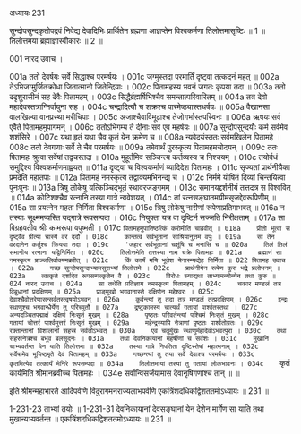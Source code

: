 अध्यायः 231

सुन्दोपसुन्दकृतोपद्रवं निवेद्य देवादिभिः प्रार्थितेन ब्रह्मणा आज्ञप्तेन विश्वकर्मणा तिलोत्तमासृष्टिः ॥ 1 ॥ तिलोत्तमया ब्रह्माज्ञास्वीकारः ॥ 2 ॥

001	नारद उवाच ।

001a	ततो देवर्षयः सर्वे सिद्धाश्च परमर्षयः ।
001c	जग्मुस्तदा परमार्तिं दृष्ट्वा तत्कदनं महत् ॥
002a	तेऽभिजग्मुर्जितक्रोधा जितात्मानो जितेन्द्रियाः ।
002c	पितामहस्य भवनं जगतः कृपया तदा ॥
003a	ततो ददृशुरासीनं सह देवैः पितामहम् ।
003c	सिद्धैर्ब्रह्मर्षिभिश्चैव समन्तात्परिवारितम् ॥
004a	तत्र देवो महादेवस्तत्राग्निर्वायुना सह ।
004c	चन्द्रादित्यौ च शक्रश्च पारमेष्ठ्यास्तथर्षयः ॥
005a	वैखानसा वालखिल्या वानप्रस्था मरीचिपाः ।
005c	अजाश्चैवाविमूढाश्च तेजोगर्भास्तपस्विनः ॥
006a	ऋषयः सर्व एवैते पितामहमुपागमन् ।
006c	ततोऽभिगम्य ते दीनाः सर्व एव महर्षयः ॥
007a	सुन्दोपसुन्दयौः कर्म सर्वमेव शशंसिरे ।
007c	यथा हृतं यथा चैव कृतं येन क्रमेण च ॥
008a	न्यवेदयंस्ततः सर्वमखिलेन पितामहे ।
008c	ततो देवगणाः सर्वे ते चैव परमर्षयः ॥
009a	तमेवार्थं पुरस्कृत्य पितामहमचोदयन् ।
009c	ततः पितामहः श्रुत्वा सर्वेषां तद्वचस्तदा ॥
010a	मुहूर्तमिव सञ्चिन्त्य कर्तव्यस्य च निश्चयम् ।
010c	तयोर्वधं समुद्दिश्य विश्वकर्माणमाह्वयत् ॥
011a	दृष्ट्वा च विश्वकर्माणं व्यादिदेश पितामहः ।
011c	सृज्यतां प्रार्थनीयैका प्रमदेति महातपाः ॥
012a	पितामहं नमस्कृत्य तद्वाक्यमभिनन्द्य च ।
012c	निर्ममे योषितं दिव्यां चिन्तयित्वा पुनःपुनः ॥
013a	त्रिषु लोकेषु यत्किञ्चिद्भूतं स्थावरजङ्गमम् ।
013c	समानयद्दर्शनीयं तत्तदत्र स विश्ववित् ॥
014a	कोटिशश्चैव रत्नानि तस्या गात्रे न्यवेशयत् ।
014c	तां रत्नसङ्घातमयीमसृजद्देवरूपिणीम् ॥
015a	सा प्रयत्नेन महता निर्मिता विश्वकर्मणा ।
015c	त्रिषु लोकेषु नारीणां रूपेणाप्रतिमाभवत् ॥
016a	न तस्याः सूक्ष्ममप्यस्ति यद्गात्रे रूपसम्पदा ।
016c	नियुक्ता यत्र वा दृष्टिर्न सज्जति निरीक्षताम् ॥
017a	सा विग्रहवतीव श्रीः कामरूपा वपुष्मती ।
017c	`पितामहमुपातिष्ठत्किं करोमीति चाब्रवीत् ॥
018a	प्रीतो भूत्वा स दृष्ट्वैव प्रीत्या चास्यै वरं ददौ ।
018c	कान्तत्वं सर्वभूतानां साश्रियानुत्तमं वपुः ॥
019a	सा तेन वरदानेन कर्तुश्च क्रियया तदा ।
019c	'जहार सर्वभूतानां चक्षूंषि च मनांसि च ॥
020a	तिलं तिलं समानीय रत्नानां यद्विनिर्मिता ।
020c	तिलोत्तमेति तत्तस्या नाम चक्रे पितामहः ॥
021a	ब्रह्माणं सा नमस्कृत्य प्राञ्जलिर्वाक्यमब्रवीत् ।
021c	किं कार्यं मयि भूतेश येनास्म्यद्येह निर्मिता ॥
022	पितामह उवाच ।
022a	गच्छ सुन्दोपसुन्दाभ्यामसुराभ्यां तिलोत्तमे ।
022c	प्रार्थनीयेन रूपेण कुरु भद्रे प्रलोभनम् ॥
023a	त्वत्कृते दर्शादेव रूपसम्पत्कृतेन वै ।
023c	विरोधः स्याद्यथा ताभ्यामन्योन्येन तथा कुरु ॥
024	नारद उवाच ।
024a	सा तथेति प्रतिज्ञाय नमस्कृत्य पितामहम् ।
024c	चकार मण्डलं तत्र विबुधानां प्रदक्षिणम् ॥
025a	प्राङ्मुखो भगवानास्ते दक्षिणेन महेश्वरः ।
025c	देवाश्चैवोत्तरेणासन्सर्वतस्त्वृषयोऽभवन् ॥
026a	कुर्वन्त्यां तु तदा तत्र मण्डलं तत्प्रदक्षिणम् ।
026c	इन्द्रः स्थाणुश्च भगवान्धैर्येण तु परिच्युतौ ॥
027a	द्रष्टुकामस्य चात्यर्थं गतायां पार्श्वतस्तथा ।
027c	अन्यदञ्चितपद्माक्षं दक्षिणं निःसृतं मुखम् ॥
028a	पृष्ठतः परिवर्तन्त्यां पश्चिमं निःसृतं मुखम् ।
028c	गतायां चोत्तरं पार्श्वमुत्तरं निःसृतं मुखम् ॥
029a	महेन्द्रस्यापि नेत्राणां पृष्ठतः पार्श्वतोग्रतः ।
029c	रक्तान्तानां विशालानां सहस्रं सर्वतोऽभवत् ॥
030a	एवं चतुर्मुखः स्थाणुर्महादेवोऽभवत्पुरा ।
030c	तथा सहस्रनेत्रश्च बभूव बलसूदनः ॥
031a	तथा देवनिकायानां महर्षीणां च सर्वशः ।
031c	मुखानि चाभ्यवर्तन्त येन याति तिलोत्तमा ॥
032a	तस्या गात्रे निपतिता दृष्टिस्तेषां महात्मनाम् ।
032c	सर्वेषामेव भूयिष्ठमृते देवं पितामहम् ॥
033a	गच्छन्त्यां तु तया सर्वे देवाश्च परमर्षयः ।
033c	कृतमित्येव तत्कार्यं मेनिरे रूपसम्पदा ॥
034a	तिलोत्तमायां तस्यां तु गतायां लोकभावनः ।
034c	`कृतं कार्यमिति श्रीमानब्रवीच्च पितामहः ।
034e	सर्वान्विसर्जयामास देवानृषिगणांश्च तान् ॥ ॥

इति श्रीमन्महाभारते आदिपर्वणि विदुरागमनराज्यलाभपर्वणि एकत्रिंशदधिकद्विशततमोऽध्यायः ॥ 231 ॥

1-231-23 ताभ्यां तयोः ॥ 1-231-31 देवनिकायानां देवसङ्घानां येन देशेन मार्गेण सा याति तथा मुखान्यभ्यवर्तन्त ॥ एकत्रिंशदधिकद्विशततमोऽध्यायः ॥ 231 ॥
